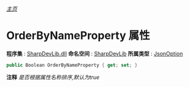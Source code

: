 ###### [主页](./Index.md "主页")
# OrderByNameProperty 属性
**程序集** : [SharpDevLib.dll](./SharpDevLib.assembly.md "SharpDevLib.dll")
**命名空间** : [SharpDevLib](./SharpDevLib.namespace.md "SharpDevLib")
**所属类型** : [JsonOption](./SharpDevLib.JsonOption.md "JsonOption")
``` csharp
public Boolean OrderByNameProperty { get; set; }
```
**注释**
*是否根据属性名称排序,默认为true*

